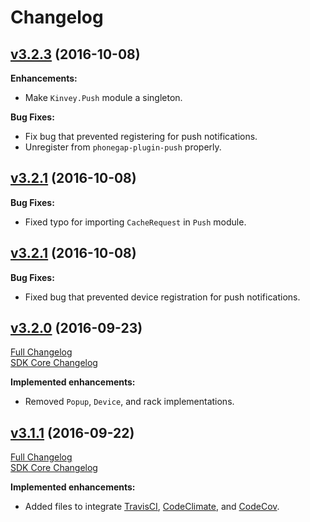 # Changelog
## [v3.2.3](https://github.com/Kinvey/phonegap-sdk/tree/v3.2.3) (2016-10-08)

**Enhancements:**

- Make `Kinvey.Push` module a singleton.

**Bug Fixes:**

- Fix bug that prevented registering for push notifications.
- Unregister from `phonegap-plugin-push` properly.

## [v3.2.1](https://github.com/Kinvey/phonegap-sdk/tree/v3.2.1) (2016-10-08)

**Bug Fixes:**

- Fixed typo for importing `CacheRequest` in `Push` module.

## [v3.2.1](https://github.com/Kinvey/phonegap-sdk/tree/v3.2.1) (2016-10-08)

**Bug Fixes:**

- Fixed bug that prevented device registration for push notifications.

## [v3.2.0](https://github.com/Kinvey/phonegap-sdk/tree/v3.2.0) (2016-09-23)
[Full Changelog](https://github.com/Kinvey/phonegap-sdk/compare/3.1.1...3.2.0)<br/>
[SDK Core Changelog](https://github.com/Kinvey/javascript-sdk-core/blob/master/CHANGELOG.md)

**Implemented enhancements:**

- Removed `Popup`, `Device`, and rack implementations.

## [v3.1.1](https://github.com/Kinvey/phonegap-sdk/tree/v3.1.1) (2016-09-22)
[Full Changelog](https://github.com/Kinvey/phonegap-sdk/compare/3.1.0...3.1.1)<br/>
[SDK Core Changelog](https://github.com/Kinvey/javascript-sdk-core/blob/master/CHANGELOG.md)

**Implemented enhancements:**

- Added files to integrate [TravisCI](https://travis-ci.org/Kinvey/phonegap-sdk), [CodeClimate](https://codeclimate.com/github/Kinvey/phonegap-sdk), and [CodeCov](https://codecov.io/gh/Kinvey/phonegap-sdk).
